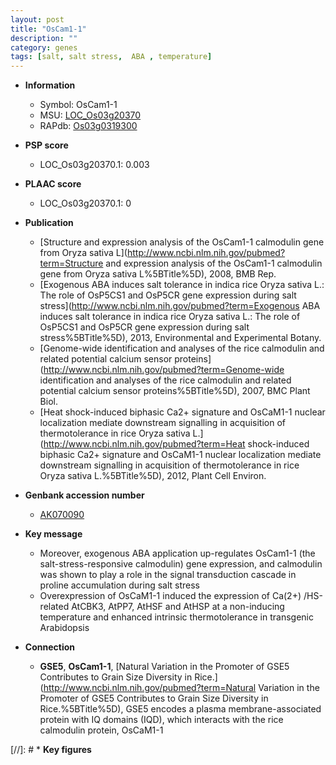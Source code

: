```yaml
---
layout: post
title: "OsCam1-1"
description: ""
category: genes
tags: [salt, salt stress,  ABA , temperature]
---
```


* **Information**  
    + Symbol: OsCam1-1  
    + MSU: [LOC_Os03g20370](http://rice.plantbiology.msu.edu/cgi-bin/ORF_infopage.cgi?orf=LOC_Os03g20370)  
    + RAPdb: [Os03g0319300](http://rapdb.dna.affrc.go.jp/viewer/gbrowse_details/irgsp1?name=Os03g0319300)  

* **PSP score**  
    + LOC_Os03g20370.1: 0.003 

* **PLAAC score**  
    + LOC_Os03g20370.1: 0 

* **Publication**  
    + [Structure and expression analysis of the OsCam1-1 calmodulin gene from Oryza sativa L](http://www.ncbi.nlm.nih.gov/pubmed?term=Structure and expression analysis of the OsCam1-1 calmodulin gene from Oryza sativa L%5BTitle%5D), 2008, BMB Rep.
    + [Exogenous ABA induces salt tolerance in indica rice Oryza sativa L.: The role of OsP5CS1 and OsP5CR gene expression during salt stress](http://www.ncbi.nlm.nih.gov/pubmed?term=Exogenous ABA induces salt tolerance in indica rice Oryza sativa L.: The role of OsP5CS1 and OsP5CR gene expression during salt stress%5BTitle%5D), 2013, Environmental and Experimental Botany.
    + [Genome-wide identification and analyses of the rice calmodulin and related potential calcium sensor proteins](http://www.ncbi.nlm.nih.gov/pubmed?term=Genome-wide identification and analyses of the rice calmodulin and related potential calcium sensor proteins%5BTitle%5D), 2007, BMC Plant Biol.
    + [Heat shock-induced biphasic Ca2+ signature and OsCaM1-1 nuclear localization mediate downstream signalling in acquisition of thermotolerance in rice Oryza sativa L.](http://www.ncbi.nlm.nih.gov/pubmed?term=Heat shock-induced biphasic Ca2+ signature and OsCaM1-1 nuclear localization mediate downstream signalling in acquisition of thermotolerance in rice Oryza sativa L.%5BTitle%5D), 2012, Plant Cell Environ.

* **Genbank accession number**  
    + [AK070090](http://www.ncbi.nlm.nih.gov/nuccore/AK070090)

* **Key message**  
    + Moreover, exogenous ABA application up-regulates OsCam1-1 (the salt-stress-responsive calmodulin) gene expression, and calmodulin was shown to play a role in the signal transduction cascade in proline accumulation during salt stress
    + Overexpression of OsCaM1-1 induced the expression of Ca(2+) /HS-related AtCBK3, AtPP7, AtHSF and AtHSP at a non-inducing temperature and enhanced intrinsic thermotolerance in transgenic Arabidopsis

* **Connection**  
    + __GSE5__, __OsCam1-1__, [Natural Variation in the Promoter of GSE5 Contributes to Grain Size Diversity in Rice.](http://www.ncbi.nlm.nih.gov/pubmed?term=Natural Variation in the Promoter of GSE5 Contributes to Grain Size Diversity in Rice.%5BTitle%5D),  GSE5 encodes a plasma membrane-associated protein with IQ domains (IQD), which interacts with the rice calmodulin protein, OsCaM1-1

[//]: # * **Key figures**  


